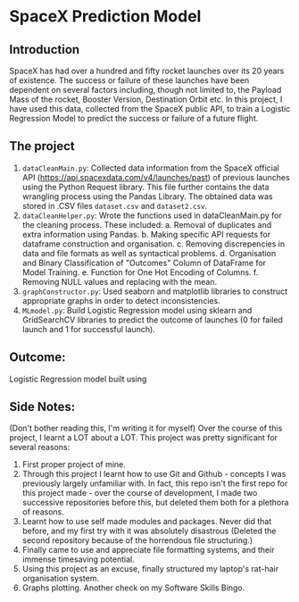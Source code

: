 # SpaceX Prediction Model

## Introduction
SpaceX has had over a hundred and fifty rocket launches over its 20 years of existence. The success or failure of these launches have been dependent on several factors including, though not limited to, the Payload Mass of the rocket, Booster Version, Destination Orbit etc. 
In this project, I have used this data, collected from the SpaceX public API, to train a Logistic Regression Model to predict the success or failure of a future flight. 


## The project

1. `dataCleanMain.py`: Collected data information from the SpaceX official API (https://api.spacexdata.com/v4/launches/past)  of previous launches using the Python Request library. This file further contains the data wrangling process using the Pandas Library. The obtained data was stored in .CSV files `dataset.csv` and `dataset2.csv`.
2. `dataCleanHelper.py`: Wrote the functions used in dataCleanMain.py for the cleaning process. These included:
    a. Removal of duplicates and extra information using Pandas.
    b. Making specific API requests for dataframe construction and organisation.
    c. Removing discrepencies in data and file formats as well as syntactical problems. 
    d. Organisation and Binary Classification of "Outcomes" Column of DataFrame for Model Training. 
    e. Function for One Hot Encoding of Columns. 
    f. Removing NULL values and replacing with the mean. 
3. `graphConstructor.py`: Used seaborn and matplotlib libraries to construct appropriate graphs in order to detect inconsistencies. 
4. `MLmodel.py`: Build Logistic Regression model using sklearn and GridSearchCV libraries to predict the outcome of launches (0 for failed launch and 1 for successful launch). 

## Outcome:

Logistic Regression model built using 


## Side Notes:

(Don't bother reading this, I'm writing it for myself)
Over the course of this project, I learnt a LOT about a LOT. This project was pretty significant for several reasons:

1. First proper project of mine.
2. Through this project I learnt how to use Git and Github - concepts I was previously largely unfamiliar with. In fact, this repo isn't the first repo for this project made - over the course of development, I made two successive repositories before this, but deleted them both for a plethora of reasons.
3. Learnt how to use self made modules and packages. Never did that before, and my first try with it was absolutely disastrous (Deleted the second repository because of the horrendous file structuring.)
4. Finally came to use and appreciate file formatting systems, and their immense timesaving potential. 
5. Using this project as an excuse, finally structured my laptop's rat-hair organisation system.
6. Graphs plotting. Another check on my Software Skills Bingo.
